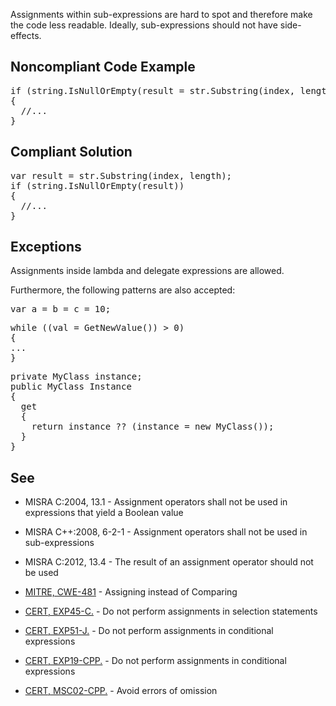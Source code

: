Assignments within sub-expressions are hard to spot and therefore make the code less readable. Ideally, sub-expressions should not have
side-effects.

## Noncompliant Code Example

<pre>
if (string.IsNullOrEmpty(result = str.Substring(index, length))) // Noncompliant
{
  //...
}
</pre>

## Compliant Solution

<pre>
var result = str.Substring(index, length);
if (string.IsNullOrEmpty(result))
{
  //...
}
</pre>

## Exceptions

Assignments inside lambda and delegate expressions are allowed. 

Furthermore, the following patterns are also accepted:

<pre>
var a = b = c = 10;
</pre>

<pre>
while ((val = GetNewValue()) &gt; 0)
{
...
}
</pre>

<pre>
private MyClass instance;
public MyClass Instance
{
  get
  {
    return instance ?? (instance = new MyClass());
  }
}
</pre>

## See

*   MISRA C:2004, 13.1 - Assignment operators shall not be used in expressions that yield a Boolean value
*   MISRA C++:2008, 6-2-1 - Assignment operators shall not be used in sub-expressions
*   MISRA C:2012, 13.4 - The result of an assignment operator should not be used
*   [MITRE, CWE-481](http://cwe.mitre.org/data/definitions/481.html) - Assigning instead of Comparing
*   [CERT, EXP45-C.](https://www.securecoding.cert.org/confluence/x/nYFtAg) - Do not perform assignments in selection statements
*   [CERT, EXP51-J.](https://www.securecoding.cert.org/confluence/x/1gCTAw) - Do not perform assignments in conditional expressions

*   [CERT, EXP19-CPP.](https://www.securecoding.cert.org/confluence/x/KQvhAg) - Do not perform assignments in conditional expressions

*   [CERT, MSC02-CPP.](https://www.securecoding.cert.org/confluence/x/KYIyAQ) - Avoid errors of omission